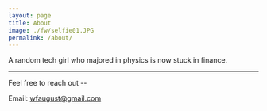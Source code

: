 ```yaml
---
layout: page
title: About
image: ./fw/selfie01.JPG
permalink: /about/
---
```


A random tech girl who majored in physics is now stuck in finance.


****
Feel free to reach out --

Email: wfaugust@gmail.com               

